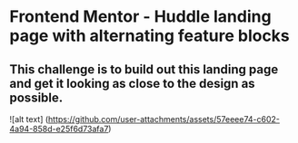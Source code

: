 # Frontend Mentor - Huddle landing page with alternating feature blocks
## This challenge is to build out this landing page and get it looking as close to the design as possible.
![alt text] (https://github.com/user-attachments/assets/57eeee74-c602-4a94-858d-e25f6d73afa7)
